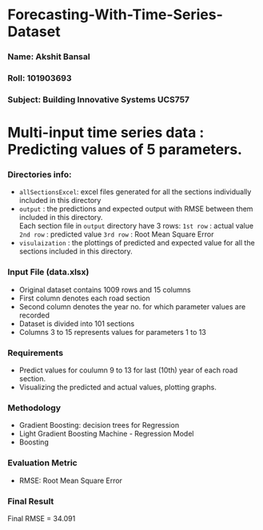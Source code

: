 # Forecasting-With-Time-Series-Dataset

### Name: Akshit Bansal
### Roll: 101903693
### Subject: Building Innovative Systems UCS757

# Multi-input time series data : Predicting values of 5 parameters.

### Directories info:

- `allSectionsExcel`: excel files generated for all the sections individually included in this directory
- `output` : the predictions and expected output with RMSE between them included in this directory. <br>
Each section file in `output` directory have 3 rows:
`1st row` : actual value
`2nd row` : predicted value
`3rd row` : Root Mean Square Error
- `visulaization` : the plottings of predicted and expected value for all the sections included in this directory.


### Input File (data.xlsx)

- Original dataset contains 1009 rows and 15 columns
- First column denotes each road section
- Second column denotes the year no. for which parameter values are recorded
- Dataset is divided into 101 sections
- Columns 3 to 15 represents values for parameters 1 to 13

### Requirements

- Predict values for coulumn 9 to 13 for last (10th) year of each road section.
- Visualizing the predicted and actual values, plotting graphs.

### Methodology

- Gradient Boosting: decision trees for Regression
- Light Gradient Boosting Machine - Regression Model
- Boosting

### Evaluation Metric

- RMSE: Root Mean Square Error

### Final Result

Final RMSE = 34.091
